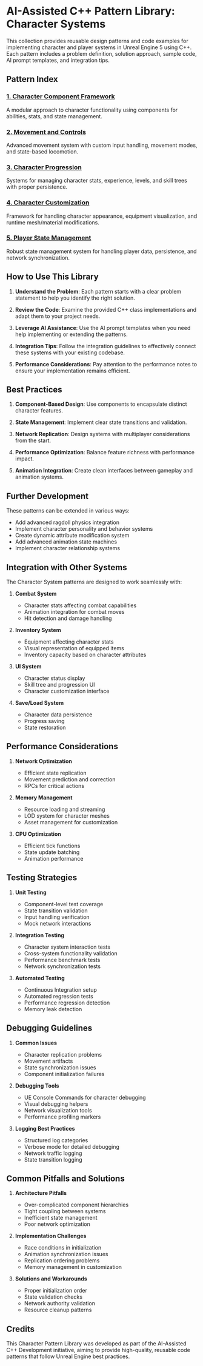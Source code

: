 # AI-Assisted C++ Pattern Library: Character Systems

This collection provides reusable design patterns and code examples for implementing character and player systems in Unreal Engine 5 using C++. Each pattern includes a problem definition, solution approach, sample code, AI prompt templates, and integration tips.

## Pattern Index

### [1. Character Component Framework](Pattern1_CharacterComponents.md)
A modular approach to character functionality using components for abilities, stats, and state management.

### [2. Movement and Controls](Pattern2_MovementControls.md)
Advanced movement system with custom input handling, movement modes, and state-based locomotion.

### [3. Character Progression](Pattern3_CharacterProgression.md)
Systems for managing character stats, experience, levels, and skill trees with proper persistence.

### [4. Character Customization](Pattern4_CharacterCustomization.md)
Framework for handling character appearance, equipment visualization, and runtime mesh/material modifications.

### [5. Player State Management](Pattern5_PlayerState.md)
Robust state management system for handling player data, persistence, and network synchronization.

## How to Use This Library

1. **Understand the Problem**: Each pattern starts with a clear problem statement to help you identify the right solution.

2. **Review the Code**: Examine the provided C++ class implementations and adapt them to your project needs.

3. **Leverage AI Assistance**: Use the AI prompt templates when you need help implementing or extending the patterns.

4. **Integration Tips**: Follow the integration guidelines to effectively connect these systems with your existing codebase.

5. **Performance Considerations**: Pay attention to the performance notes to ensure your implementation remains efficient.

## Best Practices

1. **Component-Based Design**: Use components to encapsulate distinct character features.

2. **State Management**: Implement clear state transitions and validation.

3. **Network Replication**: Design systems with multiplayer considerations from the start.

4. **Performance Optimization**: Balance feature richness with performance impact.

5. **Animation Integration**: Create clean interfaces between gameplay and animation systems.

## Further Development

These patterns can be extended in various ways:

- Add advanced ragdoll physics integration
- Implement character personality and behavior systems
- Create dynamic attribute modification system
- Add advanced animation state machines
- Implement character relationship systems

## Integration with Other Systems

The Character System patterns are designed to work seamlessly with:

1. **Combat System**
   - Character stats affecting combat capabilities
   - Animation integration for combat moves
   - Hit detection and damage handling

2. **Inventory System**
   - Equipment affecting character stats
   - Visual representation of equipped items
   - Inventory capacity based on character attributes

3. **UI System**
   - Character status display
   - Skill tree and progression UI
   - Character customization interface

4. **Save/Load System**
   - Character data persistence
   - Progress saving
   - State restoration

## Performance Considerations

1. **Network Optimization**
   - Efficient state replication
   - Movement prediction and correction
   - RPCs for critical actions

2. **Memory Management**
   - Resource loading and streaming
   - LOD system for character meshes
   - Asset management for customization

3. **CPU Optimization**
   - Efficient tick functions
   - State update batching
   - Animation performance

## Testing Strategies

1. **Unit Testing**
   - Component-level test coverage
   - State transition validation
   - Input handling verification
   - Mock network interactions

2. **Integration Testing**
   - Character system interaction tests
   - Cross-system functionality validation
   - Performance benchmark tests
   - Network synchronization tests

3. **Automated Testing**
   - Continuous Integration setup
   - Automated regression tests
   - Performance regression detection
   - Memory leak detection

## Debugging Guidelines

1. **Common Issues**
   - Character replication problems
   - Movement artifacts
   - State synchronization issues
   - Component initialization failures

2. **Debugging Tools**
   - UE Console Commands for character debugging
   - Visual debugging helpers
   - Network visualization tools
   - Performance profiling markers

3. **Logging Best Practices**
   - Structured log categories
   - Verbose mode for detailed debugging
   - Network traffic logging
   - State transition logging

## Common Pitfalls and Solutions

1. **Architecture Pitfalls**
   - Over-complicated component hierarchies
   - Tight coupling between systems
   - Inefficient state management
   - Poor network optimization

2. **Implementation Challenges**
   - Race conditions in initialization
   - Animation synchronization issues
   - Replication ordering problems
   - Memory management in customization

3. **Solutions and Workarounds**
   - Proper initialization order
   - State validation checks
   - Network authority validation
   - Resource cleanup patterns

## Credits

This Character Pattern Library was developed as part of the AI-Assisted C++ Development initiative, aiming to provide high-quality, reusable code patterns that follow Unreal Engine best practices. 